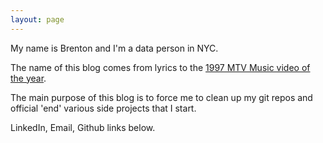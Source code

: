 ```yaml
---
layout: page
---
```


My name is Brenton and I'm a data person in NYC.

The name of this blog comes from lyrics to the [1997 MTV Music video of the year](https://www.youtube.com/watch?v=Et9b7LWfnxQ&feature=youtu.be&t=1m3s).

The main purpose of this blog is to force me to clean up my git repos and official 'end' various side projects that I start.

LinkedIn, Email, Github links below.